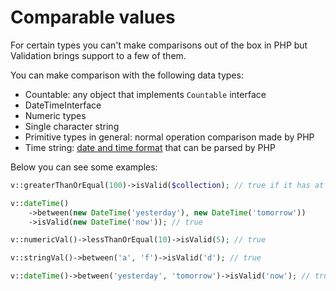 # Comparable values

For certain types you can't make comparisons out of the box in PHP but
Validation brings support to a few of them.

You can make comparison with the following data types:

- Countable: any object that implements `Countable` interface
- DateTimeInterface
- Numeric types
- Single character string
- Primitive types in general: normal operation comparison made by PHP
- Time string: [date and time format](http://php.net/datetime.formats) 
that can be parsed by PHP

Below you can see some examples:

```php
v::greaterThanOrEqual(100)->isValid($collection); // true if it has at least 100 items

v::dateTime()
    ->between(new DateTime('yesterday'), new DateTime('tomorrow'))
    ->isValid(new DateTime('now')); // true

v::numericVal()->lessThanOrEqual(10)->isValid(5); // true

v::stringVal()->between('a', 'f')->isValid('d'); // true

v::dateTime()->between('yesterday', 'tomorrow')->isValid('now'); // true
```
